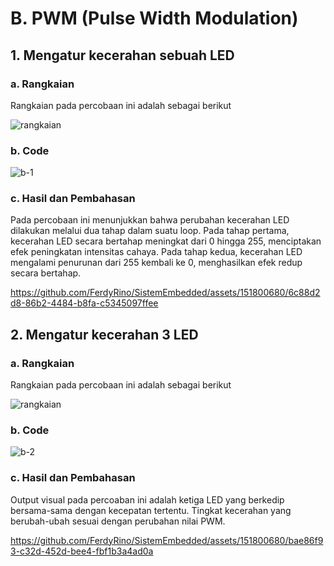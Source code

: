 # B. PWM (Pulse Width Modulation)

## 1. Mengatur kecerahan sebuah LED

### a. Rangkaian
Rangkaian pada percobaan ini adalah sebagai berikut

![rangkaian](https://github.com/FerdyRino/SistemEmbedded/assets/151800680/9ef8a0b7-3867-44ea-8dd9-b57308fab637)


### b. Code
![b-1](https://github.com/FerdyRino/SistemEmbedded/assets/151800680/57553b72-98c7-4553-84cc-dad2427e9f48)


### c. Hasil dan Pembahasan
Pada percobaan ini menunjukkan bahwa perubahan kecerahan LED dilakukan melalui dua tahap dalam suatu loop. Pada tahap pertama, kecerahan LED secara bertahap meningkat dari 0 hingga 255, menciptakan efek peningkatan intensitas cahaya. Pada tahap kedua, kecerahan LED mengalami penurunan dari 255 kembali ke 0, menghasilkan efek redup secara bertahap.

https://github.com/FerdyRino/SistemEmbedded/assets/151800680/6c88d2d8-86b2-4484-b8fa-c5345097ffee



## 2. Mengatur kecerahan 3 LED

### a. Rangkaian
Rangkaian pada percobaan ini adalah sebagai berikut

![rangkaian](https://github.com/FerdyRino/SistemEmbedded/assets/151800680/7c467f12-7c5a-47e7-9ce0-5fe74f683fbe)


### b. Code
![b-2](https://github.com/FerdyRino/SistemEmbedded/assets/151800680/9fa95b0d-b9f7-4823-9f41-73ac0c8807e5)


### c. Hasil dan Pembahasan
Output visual pada percoaban ini adalah ketiga LED yang berkedip bersama-sama dengan kecepatan tertentu. Tingkat kecerahan yang berubah-ubah sesuai dengan perubahan nilai PWM.

https://github.com/FerdyRino/SistemEmbedded/assets/151800680/bae86f93-c32d-452d-bee4-fbf1b3a4ad0a



